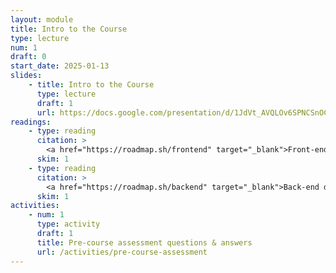 ```yaml
---
layout: module
title: Intro to the Course
type: lecture
num: 1
draft: 0
start_date: 2025-01-13
slides:
    - title: Intro to the Course
      type: lecture
      draft: 1
      url: https://docs.google.com/presentation/d/1JdVt_AVQLOv6SPNCSnOCAG4TIgf4nYyX/edit?usp=sharing&ouid=113376576186080604800&rtpof=true&sd=true
readings: 
    - type: reading
      citation: >
        <a href="https://roadmap.sh/frontend" target="_blank">Front-end developer roadmap</a> (plus <a href="https://roadmap.sh/javascript" target="_blank">JavaScript roadmap</a>)
      skim: 1
    - type: reading
      citation: >
        <a href="https://roadmap.sh/backend" target="_blank">Back-end developer roadmap</a> (plus <a href="https://roadmap.sh/python" target="_blank">Python roadmap</a>)  
      skim: 1
activities:
    - num: 1
      type: activity
      draft: 1
      title: Pre-course assessment questions & answers
      url: /activities/pre-course-assessment
---
```


